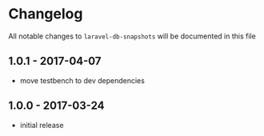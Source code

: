 # Changelog

All notable changes to `laravel-db-snapshots` will be documented in this file

## 1.0.1 - 2017-04-07

- move testbench to dev dependencies


## 1.0.0 - 2017-03-24

- initial release
